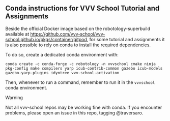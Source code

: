 ## Conda instructions for VVV School Tutorial and Assignments

Beside the official Docker image based on the robotology-superbuild available at https://github.com/vvv-school/vvv-school.github.io/pkgs/container/gitpod, 
for some tutorial and assignments it is also possible to rely on conda to install the required dependencies.

To do so, create a dedicated conda environment with:
~~~
conda create -c conda-forge -c robotology -n vvvschool cmake ninja pkg-config make compilers yarp icub-contrib-common gazebo icub-models gazebo-yarp-plugins idyntree vvv-school-activation
~~~

Then, whenever to run a command, remember to run it in the `vvvschool` conda environment.

> [!WARNING]  
> Not all vvv-school repos may be working fine with conda. If you encounter problems, please open an issue in this repo, tagging @traversaro.
